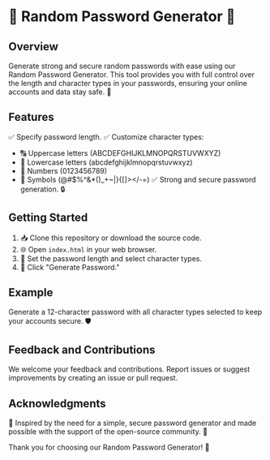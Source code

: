 # 🌟 Random Password Generator 🌟

## Overview

Generate strong and secure random passwords with ease using our Random Password Generator. This tool provides you with full control over the length and character types in your passwords, ensuring your online accounts and data stay safe. 💪



## Features

✅ Specify password length.
✅ Customize character types:
  - 🔠 Uppercase letters (ABCDEFGHIJKLMNOPQRSTUVWXYZ)
  - 🔡 Lowercase letters (abcdefghijklmnopqrstuvwxyz)
  - 🔢 Numbers (0123456789)
  - 🔣 Symbols (@#$%^&*()_+~|}{[]></-=)
✅ Strong and secure password generation. 🔒

## Getting Started

1. 📥 Clone this repository or download the source code.
2. 🌐 Open `index.html` in your web browser.
3. 🔧 Set the password length and select character types.
4. 🚀 Click "Generate Password."

## Example

Generate a 12-character password with all character types selected to keep your accounts secure. 🛡️



## Feedback and Contributions

We welcome your feedback and contributions. Report issues or suggest improvements by creating an issue or pull request.

## Acknowledgments

🌈 Inspired by the need for a simple, secure password generator and made possible with the support of the open-source community. 🙌

Thank you for choosing our Random Password Generator! 💖
